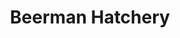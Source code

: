 ---
pid: PT351
title: Beerman Hatchery
location_transcription: Penn Treaty Park
zipcode: '19125'
outside_phl: 
neighborhood: Fishtown,Kensington
age: '46'
age_range: 40-49
instagram: 
image_file_name: PT_351.jpg
proposal_transcription: Fishing Pond for kids
topic: Environment,Youth
topic_summary: 0, 0
type: Interactive
keywords_other: 
credit: Joe Haubosky
image_labels: 
twitter: 
facebook: 
permalink: "/monuments/pt351/"
layout: item-page
---